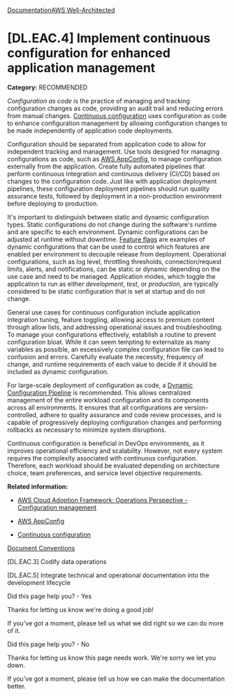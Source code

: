 [Documentation](/index.html)[AWS Well-Architected](devops-guidance.html)

# [DL.EAC.4] Implement continuous configuration for enhanced application management

**Category:** RECOMMENDED

*Configuration as code* is the practice of managing and tracking configuration changes as code, providing an audit trail and reducing errors from manual changes. [Continuous configuration](https://www.allthingsdistributed.com/2021/08/continuous-configuration-on-aws.html) uses configuration as code to enhance configuration management by allowing configuration changes to be made independently of application code deployments.

Configuration should be separated from application code to allow for independent tracking and management. Use tools designed for managing configurations as code, such as [AWS AppConfig](https://aws.amazon.com/systems-manager/features/appconfig/), to manage configuration externally from the application. Create fully automated pipelines that perform continuous integration and continuous delivery (CI/CD) based on changes to the configuration code. Just like with application deployment pipelines, these configuration deployment pipelines should run quality assurance tests, followed by deployment in a non-production environment before deploying to production.

It's important to distinguish between static and dynamic configuration types. Static configurations do not change during the software's runtime and are specific to each environment. Dynamic configurations can be adjusted at runtime without downtime. [Feature flags](https://aws.amazon.com/systems-manager/features/appconfig#Feature_flags) are examples of dynamic configurations that can be used to control which features are enabled per environment to decouple release from deployment. Operational configurations, such as log level, throttling thresholds, connection/request limits, alerts, and notifications, can be static or dynamic depending on the use case and need to be managed. Application modes, which toggle the application to run as either *development*, *test*, or *production*, are typically considered to be static configuration that is set at startup and do not change.

General use cases for continuous configuration include application integration tuning, feature toggling, allowing access to premium content through allow lists, and addressing operational issues and troubleshooting. To manage your configurations effectively, establish a routine to prevent configuration bloat. While it can seem tempting to externalize as many variables as possible, an excessively complex configuration file can lead to confusion and errors. Carefully evaluate the necessity, frequency of change, and runtime requirements of each value to decide if it should be included as dynamic configuration.

For large-scale deployment of configuration as code, a [Dynamic Configuration Pipeline](https://aws-samples.github.io/aws-deployment-pipeline-reference-architecture/dynamic-configuration-pipeline/index.html) is recommended. This allows centralized management of the entire workload configuration and its components across all environments. It ensures that all configurations are version-controlled, adhere to quality assurance and code review processes, and is capable of progressively deploying configuration changes and performing rollbacks as necessary to minimize system disruptions.

Continuous configuration is beneficial in DevOps environments, as it improves operational efficiency and scalability. However, not every system requires the complexity associated with continuous configuration. Therefore, each workload should be evaluated depending on architecture choice, team preferences, and service level objective requirements.

**Related information:**

* [AWS Cloud Adoption Framework: Operations Perspective - Configuration management](https://docs.aws.amazon.com/whitepapers/latest/aws-caf-operations-perspective/configuration-management.html)

* [AWS AppConfig](https://aws.amazon.com/systems-manager/features/appconfig/)

* [Continuous configuration](https://www.allthingsdistributed.com/2021/08/continuous-configuration-on-aws.html)


[Document Conventions](/general/latest/gr/docconventions.html)

\[DL.EAC.3] Codify data operations

\[DL.EAC.5] Integrate technical and operational documentation into the development lifecycle

Did this page help you? - Yes

Thanks for letting us know we're doing a good job!

If you've got a moment, please tell us what we did right so we can do more of it.

Did this page help you? - No

Thanks for letting us know this page needs work. We're sorry we let you down.

If you've got a moment, please tell us how we can make the documentation better.</awsdocs-view></awsui-app-layout>